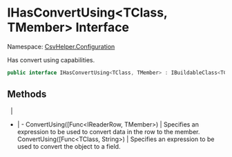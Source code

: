 # IHasConvertUsing<TClass, TMember> Interface

Namespace: [CsvHelper.Configuration](/api/CsvHelper.Configuration)

Has convert using capabilities.

```cs
public interface IHasConvertUsing<TClass, TMember> : IBuildableClass<TClass>
```

## Methods
&nbsp; | &nbsp;
- | -
ConvertUsing([Func<IReaderRow, TMember>) | Specifies an expression to be used to convert data in the row to the member.
ConvertUsing([Func<TClass, String>) | Specifies an expression to be used to convert the object to a field.
